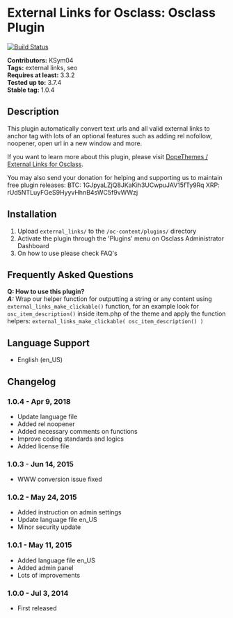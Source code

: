 # External Links for Osclass: Osclass Plugin #

[![Build Status](https://travis-ci.org/KSym04/external_links.svg?branch=master)](https://travis-ci.org/KSym04/external_links)

**Contributors:** KSym04\
**Tags:** external links, seo\
**Requires at least:** 3.3.2\
**Tested up to:** 3.7.4\
**Stable tag:** 1.0.4

## Description ##

This plugin automatically convert text urls and all valid external links to anchor tag with lots of an optional features such as adding rel nofollow, noopener, open url in a new window and more.

If you want to learn more about this plugin, please visit [DopeThemes / External Links for Osclass](https://www.dopethemes.com/downloads/external-links-osclass/?utm_source=oc-repo&utm_medium=link&utm_campaign=readme). 

You may also send your donation for helping and supporting us to maintain free plugin releases: 
BTC: 1GJpyaLZjQ8JKaKih3UCwpuJAV15fTy9Rq
XRP: rUd5NTLuyFGeS9HyyvHhnB4sWC5f9vWWzj

## Installation ##

1. Upload `external_links/` to the `/oc-content/plugins/` directory
2. Activate the plugin through the 'Plugins' menu on Osclass Administrator Dashboard
3. On how to use please check FAQ's

## Frequently Asked Questions ##

**Q: How to use this plugin?**\
**_A:_** Wrap our helper function for outputting a string or any content using `external_links_make_clickable()` function, for an example look for `osc_item_description()` inside item.php of the theme and apply the function helpers: `external_links_make_clickable( osc_item_description() )`

## Language Support ##

* English (en_US)

## Changelog ##

### 1.0.4 - Apr 9, 2018 ###

* Update language file
* Added rel noopener
* Added necessary comments on functions
* Improve coding standards and logics
* Added license file

### 1.0.3 - Jun 14, 2015 ###

* WWW conversion issue fixed

### 1.0.2 - May 24, 2015 ###

* Added instruction on admin settings
* Update language file en_US
* Minor security update

### 1.0.1 - May 11, 2015 ###

* Added language file en_US
* Added admin panel
* Lots of improvements

### 1.0.0 - Jul 3, 2014 ###

* First released
